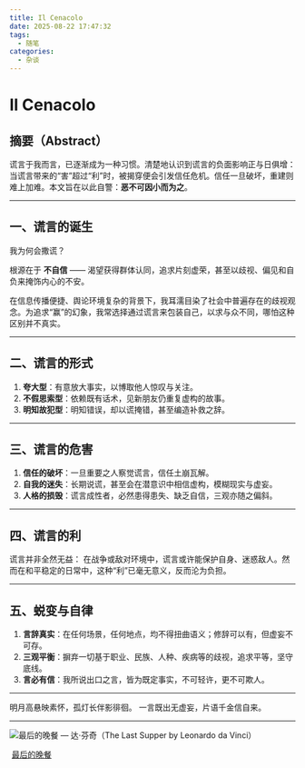 ```yaml
---
title: Il Cenacolo
date: 2025-08-22 17:47:32
tags:
  - 随笔
categories:
  - 杂谈
---
```

# Il Cenacolo

## 摘要（Abstract）

谎言于我而言，已逐渐成为一种习惯。清楚地认识到谎言的负面影响正与日俱增：当谎言带来的“害”超过“利”时，被揭穿便会引发信任危机。信任一旦破坏，重建则难上加难。本文旨在以此自警：**恶不可因小而为之**。

------

## 一、谎言的诞生

我为何会撒谎？

 根源在于 **不自信** —— 渴望获得群体认同，追求片刻虚荣，甚至以歧视、偏见和自负来掩饰内心的不安。

在信息传播便捷、舆论环境复杂的背景下，我耳濡目染了社会中普遍存在的歧视观念。为追求“赢”的幻象，我常选择通过谎言来包装自己，以求与众不同，哪怕这种区别并不真实。

------

## 二、谎言的形式

1. **夸大型**：有意放大事实，以博取他人惊叹与关注。
2. **不假思索型**：依赖既有话术，见新朋友仍重复虚构的故事。
3. **明知故犯型**：明知错误，却以谎掩错，甚至编造补救之辞。

------

## 三、谎言的危害

1. **信任的破坏**：一旦重要之人察觉谎言，信任土崩瓦解。
2. **自我的迷失**：长期说谎，甚至会在潜意识中相信虚构，模糊现实与虚妄。
3. **人格的损毁**：谎言成性者，必然患得患失、缺乏自信，三观亦随之偏斜。

------

## 四、谎言的利

谎言并非全然无益：
 在战争或敌对环境中，谎言或许能保护自身、迷惑敌人。然而在和平稳定的日常中，这种“利”已毫无意义，反而沦为负担。

------

## 五、蜕变与自律

1. **言辞真实**：在任何场景，任何地点，均不得扭曲语义；修辞可以有，但虚妄不可存。
2. **三观平衡**：摒弃一切基于职业、民族、人种、疾病等的歧视，追求平等，坚守底线。
3. **言必有信**：我所说出口之言，皆为既定事实，不可轻许，更不可欺人。

------

明月高悬映素怀，孤灯长伴影徘徊。
      一言既出无虚妄，片语千金信自来。

------

![最后的晚餐 — 达·芬奇（The Last Supper by Leonardo da Vinci）](https://img.darkmoonrise.top/myblog/%C3%9Altima_Cena_-_Da_Vinci_5.jpg)

​								          [最后的晚餐](https://zh.wikipedia.org/wiki/%E6%9C%80%E5%90%8E%E7%9A%84%E6%99%9A%E9%A4%90_(%E8%BE%BE%E8%8A%AC%E5%A5%87))


